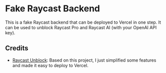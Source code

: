 # Fake Raycast Backend

This is a fake Raycast backend that can be deployed to Vercel in one step.
It can be used to unblock Raycast Pro and Raycast AI (with your OpenAI API key).



## Credits
- [Raycast Unblock](https://github.com/wibus-wee/raycast-unblock): Based on this project, I just simplified some features and made it easy to deploy to Vercel.